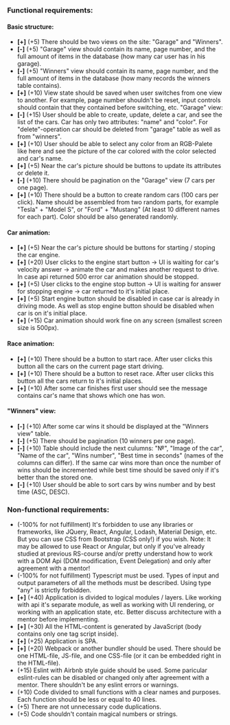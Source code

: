 ### Functional requirements:

#### Basic structure:
*   **[+]** (+5) There should be two views on the site: "Garage" and "Winners".
*   **[-]** (+5) "Garage" view should contain its name, page number, and the full amount of items in the database (how many car user has in his garage).
*   **[-]** (+5) "Winners" view should contain its name, page number, and the full amount of items in the database (how many records the winners table contains).
*   **[+]** (+10) View state should be saved when user switches from one view to another. For example, page number shouldn't be reset, input controls should contain that they contained before switching, etc.
"Garage" view:
*   **[-]** (+15) User should be able to create, update, delete a car, and see the list of the cars. Car has only two attributes: "name" and "color". For "delete"-operation car should be deleted from "garage" table as well as from "winners".
*   **[+]** (+10) User should be able to select any color from an RGB-Palete like here and see the picture of the car colored with the color selected and car's name.
*   **[+]** (+5) Near the car's picture should be buttons to update its attributes or delete it.
*   **[-]** (+10) There should be pagination on the "Garage" view (7 cars per one page).
*   **[+]** (+10) There should be a button to create random cars (100 cars per click). Name should be assembled from two random parts, for example "Tesla" + "Model S", or "Ford" + "Mustang" (At least 10 different names for each part). Color should be also generated randomly.
#### Car animation:
*   **[+]** (+5) Near the car's picture should be buttons for starting / stoping the car engine.
*   **[+]** (+20) User clicks to the engine start button -> UI is waiting for car's velocity answer -> animate the car and makes another request to drive. In case api returned 500 error car animation should be stopped.
*   **[+]** (+5) User clicks to the engine stop button -> UI is waiting for answer for stopping engine -> car returned to it's initial place.
*   **[+]** (+5) Start engine button should be disabled in case car is already in driving mode. As well as stop engine button should be disabled when car is on it's initial place.
*   **[+]** (+15) Car animation should work fine on any screen (smallest screen size is 500px).
#### Race animation:
*   **[+]** (+10) There should be a button to start race. After user clicks this button all the cars on the current page start driving.
*   **[+]** (+10) There should be a button to reset race. After user clicks this button all the cars return to it's initial places.
*   **[+]** (+10) After some car finishes first user should see the message contains car's name that shows which one has won.
#### "Winners" view:
*   **[-]** (+10) After some car wins it should be displayed at the "Winners view" table.
*   **[-]** (+5) There should be pagination (10 winners per one page).
*   **[-]** (+10) Table should include the next culumns: "№", "Image of the car", "Name of the car", "Wins number", "Best time in seconds" (names of the columns can differ). If the same car wins more than once the number of wins should be incremented while best time should be saved only if it's better than the stored one.
*   **[-]** (+10) User should be able to sort cars by wins number and by best time (ASC, DESC).


### Non-functional requirements:

*   (-100% for not fulfillment) It's forbidden to use any libraries or frameworks, like JQuery, React, Angular, Lodash, Material Design, etc. But you can use CSS from Bootstrap (CSS only!) if you wish. Note: It may be allowed to use React or Angular, but only if you've already studied at previous RS-course and/or pretty understand how to work with a DOM Api (DOM modification, Event Delegation) and only after agreement with a mentor!
*   (-100% for not fulfillment) Typescript must be used. Types of input and output parameters of all the methods must be described. Using type "any" is strictly forbidden.
*   **[+]** (+40) Application is divided to logical modules / layers. Like working with api it's separate module, as well as working with UI rendering, or working with an application state, etc. Better discuss architecture with a mentor before implementing.
*   **[+]** (+30) All the HTML-content is generated by JavaScript (body contains only one tag script inside).
*   **[+]** (+25) Application is SPA.
*   **[+]** (+20) Webpack or another bundler should be used. There should be one HTML-file, JS-file, and one CSS-file (or it can be embedded right in the HTML-file).
*   (+15) Eslint with Airbnb style guide should be used. Some paricular eslint-rules can be disabled or changed only after agreement with a mentor. There shouldn't be any eslint errors or warnings.
*   (+10) Code divided to small functions with a clear names and purposes. Each function should be less or equal to 40 lines.
*   (+5) There are not unnecessary code duplications.
*   (+5) Code shouldn't contain magical numbers or strings.
